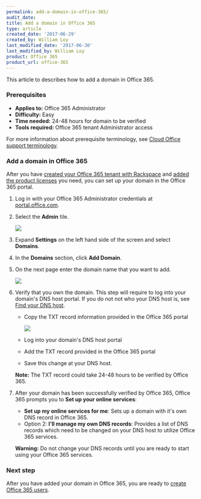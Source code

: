 ```yaml
---
permalink: add-a-domain-in-office-365/
audit_date:
title: Add a domain in Office 365
type: article
created_date: '2017-06-29'
created_by: William Loy
last_modified_date: '2017-06-30'
last_modified_by: William Loy
product: Office 365
product_url: office-365
---
```


This article to describes how to add a domain in Office 365.

### Prerequisites

- **Applies to:** Office 365 Administrator
- **Difficulty:** Easy
- **Time needed:** 24-48 hours for domain to be verified
- **Tools required:**  Office 365 tenant Administrator access

For more information about prerequisite terminology, see [Cloud Office support terminology](/how-to/cloud-office-support-terminology/).


### Add a domain in Office 365

After you have [created your Office 365 tenant with Rackspace](/how-to/office-365/#create-your-tenant-id/) and [added the product licenses](/how-to/add-an-office-365-license/) you need, you can set up your domain in the Office 365 portal.

1. Log in with your Office 365 Administrator credentials at [portal.office.com](portal.office.com).

2. Select the **Admin** tile.

   <img src="{% asset_path office-365/add-a-domain-in-office-365/add-a-domain-in-office-365-sc1.png %}" />

3. Expand **Settings** on the left hand side of the screen and select **Domains**.
4. In the **Domains** section, click **Add Domain**.
5. On the next page enter the domain name that you want to add.

   <img src="{% asset_path office-365/add-a-domain-in-office-365/add-a-domain-in-office-365-sc3.png %}" />

6. Verify that you own the domain. This step will require to log into your domain's DNS host portal. If you do not not who your DNS host is, see [Find your DNS host](/how-to/find-your-dns-host/).

    - Copy the TXT record information provided in the Office 365 portal

      <img src="{% asset_path office-365/add-a-domain-in-office-365/add-a-domain-in-office-365-sc3.png %}" />

    - Log into your domain's DNS host portal

    - Add the TXT record provided in the Office 365 portal

    - Save this change at your DNS host.

    **Note:** The TXT record could take 24-48 hours to be verified by Office 365.

7. After your domain has been successfully verified by Office 365, Office 365 prompts you to **Set up your online services**:

    - **Set up my online services for me**: Sets up a domain with it's own DNS record in Office 365.
    - Option 2: **I'll manage my own DNS records**: Provides a list of DNS records which need to be changed on your DNS host to utilize Office 365 services.

    **Warning:** Do not change your DNS records until you are ready to start using your Office 365 services.

### Next step

After you have added your domain in Office 365, you are ready to [create Office 365 users](/how-to/add-an-office-365-license/#assign-an-office-365-license/).
